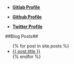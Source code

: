 * [**Gitlab Profile**](https://gitlab.com/alptunga)

* [**Github Profile**](https://github.com/alptunga/)

* [**Twitter Profile**](https://twitter.com/arcanuslink)




##Blog Posts##

<ul>
  {% for post in site.posts %}
    <li>
      <a href="{{ post.url }}">{{ post.title }}</a>
    </li>
  {% endfor %}
</ul>
